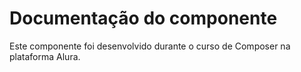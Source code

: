 # Documentação do componente

Este componente foi desenvolvido durante o curso de Composer na plataforma Alura.